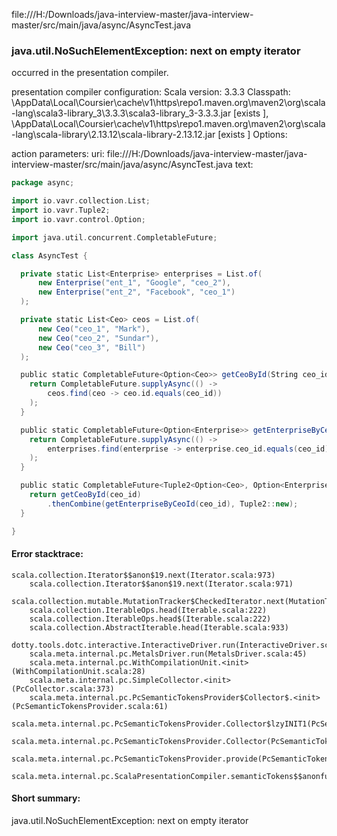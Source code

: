 file:///H:/Downloads/java-interview-master/java-interview-master/src/main/java/async/AsyncTest.java
### java.util.NoSuchElementException: next on empty iterator

occurred in the presentation compiler.

presentation compiler configuration:
Scala version: 3.3.3
Classpath:
<HOME>\AppData\Local\Coursier\cache\v1\https\repo1.maven.org\maven2\org\scala-lang\scala3-library_3\3.3.3\scala3-library_3-3.3.3.jar [exists ], <HOME>\AppData\Local\Coursier\cache\v1\https\repo1.maven.org\maven2\org\scala-lang\scala-library\2.13.12\scala-library-2.13.12.jar [exists ]
Options:



action parameters:
uri: file:///H:/Downloads/java-interview-master/java-interview-master/src/main/java/async/AsyncTest.java
text:
```scala
package async;

import io.vavr.collection.List;
import io.vavr.Tuple2;
import io.vavr.control.Option;

import java.util.concurrent.CompletableFuture;

class AsyncTest {

  private static List<Enterprise> enterprises = List.of(
      new Enterprise("ent_1", "Google", "ceo_2"),
      new Enterprise("ent_2", "Facebook", "ceo_1")
  );

  private static List<Ceo> ceos = List.of(
      new Ceo("ceo_1", "Mark"),
      new Ceo("ceo_2", "Sundar"),
      new Ceo("ceo_3", "Bill")
  );

  public static CompletableFuture<Option<Ceo>> getCeoById(String ceo_id) {
    return CompletableFuture.supplyAsync(() ->
        ceos.find(ceo -> ceo.id.equals(ceo_id))
    );
  }

  public static CompletableFuture<Option<Enterprise>> getEnterpriseByCeoId(String ceo_id) {
    return CompletableFuture.supplyAsync(() ->
        enterprises.find(enterprise -> enterprise.ceo_id.equals(ceo_id))
    );
  }

  public static CompletableFuture<Tuple2<Option<Ceo>, Option<Enterprise>>> getCEOAndEnterprise(String ceo_id) {
    return getCeoById(ceo_id)
        .thenCombine(getEnterpriseByCeoId(ceo_id), Tuple2::new);
  }

}
```



#### Error stacktrace:

```
scala.collection.Iterator$$anon$19.next(Iterator.scala:973)
	scala.collection.Iterator$$anon$19.next(Iterator.scala:971)
	scala.collection.mutable.MutationTracker$CheckedIterator.next(MutationTracker.scala:76)
	scala.collection.IterableOps.head(Iterable.scala:222)
	scala.collection.IterableOps.head$(Iterable.scala:222)
	scala.collection.AbstractIterable.head(Iterable.scala:933)
	dotty.tools.dotc.interactive.InteractiveDriver.run(InteractiveDriver.scala:168)
	scala.meta.internal.pc.MetalsDriver.run(MetalsDriver.scala:45)
	scala.meta.internal.pc.WithCompilationUnit.<init>(WithCompilationUnit.scala:28)
	scala.meta.internal.pc.SimpleCollector.<init>(PcCollector.scala:373)
	scala.meta.internal.pc.PcSemanticTokensProvider$Collector$.<init>(PcSemanticTokensProvider.scala:61)
	scala.meta.internal.pc.PcSemanticTokensProvider.Collector$lzyINIT1(PcSemanticTokensProvider.scala:61)
	scala.meta.internal.pc.PcSemanticTokensProvider.Collector(PcSemanticTokensProvider.scala:61)
	scala.meta.internal.pc.PcSemanticTokensProvider.provide(PcSemanticTokensProvider.scala:90)
	scala.meta.internal.pc.ScalaPresentationCompiler.semanticTokens$$anonfun$1(ScalaPresentationCompiler.scala:117)
```
#### Short summary: 

java.util.NoSuchElementException: next on empty iterator